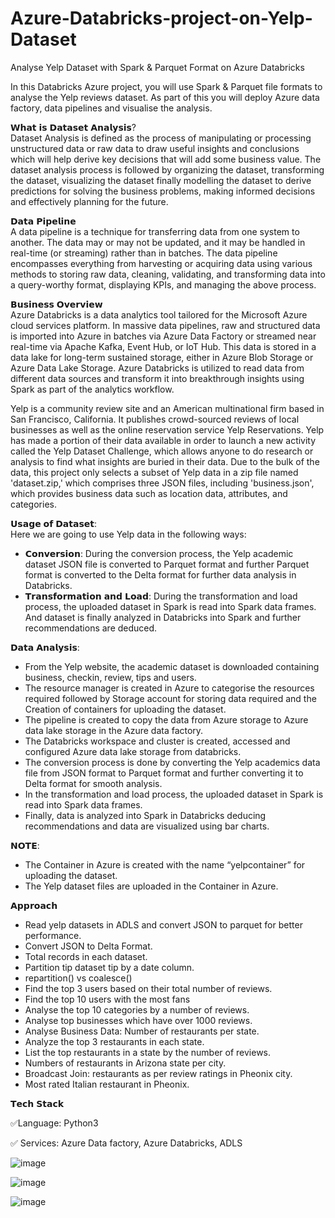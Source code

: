 # Azure-Databricks-project-on-Yelp-Dataset
Analyse Yelp Dataset with Spark &amp; Parquet Format on Azure Databricks  

In this Databricks Azure project, you will use Spark & Parquet file formats to analyse the Yelp reviews dataset. As part of this you will deploy Azure data factory, data pipelines and visualise the analysis.  

𝗪𝗵𝗮𝘁 𝗶𝘀 𝗗𝗮𝘁𝗮𝘀𝗲𝘁 𝗔𝗻𝗮𝗹𝘆𝘀𝗶𝘀?  
Dataset Analysis is defined as the process of manipulating or processing unstructured data or raw data to draw useful insights and conclusions which will help derive key decisions that will add some business value. The dataset analysis process is followed by organizing the dataset, transforming the dataset, visualizing the dataset finally modelling the dataset to derive predictions for solving the business problems, making informed decisions and effectively planning for the future.  

𝗗𝗮𝘁𝗮 𝗣𝗶𝗽𝗲𝗹𝗶𝗻𝗲  
A data pipeline is a technique for transferring data from one system to another. The data may or may not be updated, and it may be handled in real-time (or streaming) rather than in batches. The data pipeline encompasses everything from harvesting or acquiring data using various methods to storing raw data, cleaning, validating, and transforming data into a query-worthy format, displaying KPIs, and managing the above process.  

𝗕𝘂𝘀𝗶𝗻𝗲𝘀𝘀 𝗢𝘃𝗲𝗿𝘃𝗶𝗲𝘄  
Azure Databricks is a data analytics tool tailored for the Microsoft Azure cloud services platform. In massive data pipelines, raw and structured data is imported into Azure in batches via Azure Data Factory or streamed near real-time via Apache Kafka, Event Hub, or IoT Hub. This data is stored in a data lake for long-term sustained storage, either in Azure Blob Storage or Azure Data Lake Storage. Azure Databricks is utilized to read data from different data sources and transform it into breakthrough insights using Spark as part of the analytics workflow.  

Yelp is a community review site and an American multinational firm based in San Francisco, California. It publishes crowd-sourced reviews of local businesses as well as the online reservation service Yelp Reservations. Yelp has made a portion of their data available in order to launch a new activity called the Yelp Dataset Challenge, which allows anyone to do research or analysis to find what insights are buried in their data. Due to the bulk of the data, this project only selects a subset of Yelp data in a zip file named 'dataset.zip,' which comprises three JSON files, including 'business.json', which provides business data such as location data, attributes, and categories.  

𝗨𝘀𝗮𝗴𝗲 𝗼𝗳 𝗗𝗮𝘁𝗮𝘀𝗲𝘁:  
Here we are going to use Yelp data in the following ways:  
- 𝗖𝗼𝗻𝘃𝗲𝗿𝘀𝗶𝗼𝗻: During the conversion process, the Yelp academic dataset JSON file is converted to Parquet format and further Parquet format is converted to the Delta format for further data analysis in Databricks.  
- 𝗧𝗿𝗮𝗻𝘀𝗳𝗼𝗿𝗺𝗮𝘁𝗶𝗼𝗻 𝗮𝗻𝗱 𝗟𝗼𝗮𝗱: During the transformation and load process, the uploaded dataset in Spark is read into Spark data frames. And dataset is finally analyzed in Databricks into Spark and further recommendations are deduced.    

𝗗𝗮𝘁𝗮 𝗔𝗻𝗮𝗹𝘆𝘀𝗶𝘀:  
- From the Yelp website, the academic dataset is downloaded containing business, checkin, review, tips and users.  
- The resource manager is created in Azure to categorise the resources required followed by Storage account for storing data required and the Creation of containers for uploading the dataset.  
- The pipeline is created to copy the data from Azure storage to Azure data lake storage in the Azure data factory.  
- The Databricks workspace and cluster is created, accessed and configured Azure data lake storage from databricks.  
- The conversion process is done by converting the Yelp academics data file from JSON format to Parquet format and further converting it to Delta format for smooth analysis.  
- In the transformation and load process, the uploaded dataset in Spark is read into Spark data frames.  
- Finally, data is analyzed into Spark in Databricks deducing recommendations and data are visualized using bar charts.  

𝗡𝗢𝗧𝗘:  
- The Container in Azure is created with the name “yelpcontainer” for uploading the dataset.  
- The Yelp dataset files are uploaded in the Container in Azure.  

𝗔𝗽𝗽𝗿𝗼𝗮𝗰𝗵  
- Read yelp datasets in ADLS and convert JSON to parquet for better performance.  
- Convert JSON to Delta Format.  
- Total records in each dataset.  
- Partition tip dataset tip by a date column.  
- repartition() vs coalesce()  
- Find the top 3 users based on their total number of reviews.  
- Find the top 10 users with the most fans  
- Analyse the top 10 categories by a number of reviews.  
- Analyse top businesses which have over 1000 reviews.  
- Analyse Business Data: Number of restaurants per state.  
- Analyze the top 3 restaurants in each state.  
- List the top restaurants in a state by the number of reviews.  
- Numbers of restaurants in Arizona state per city.  
- Broadcast Join: restaurants as per review ratings in Pheonix city.  
- Most rated Italian restaurant in Pheonix.  

𝗧𝗲𝗰𝗵 𝗦𝘁𝗮𝗰𝗸 
   
✅Language: Python3  

✅ Services: Azure Data factory, Azure Databricks, ADLS  

![image](https://user-images.githubusercontent.com/70576003/199231783-c611e6d2-9cf1-4431-85e9-9c048f478b3a.png)  

![image](https://user-images.githubusercontent.com/70576003/199230927-96d39eac-451c-4e75-8d3f-d3ec80120350.png)  

![image](https://user-images.githubusercontent.com/70576003/199231043-2433de8c-ab77-4c47-9455-6da7cd88e0eb.png)


